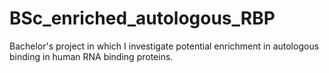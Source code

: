 # BSc_enriched_autologous_RBP
Bachelor's project in which I investigate potential enrichment in autologous binding in human RNA binding proteins.
